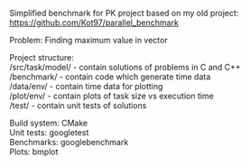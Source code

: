 Simplified benchmark for PK project based on my old project: https://github.com/Kot97/parallel_benchmark

Problem: Finding maximum value in vector  

Project structure:  
    /src/task/model/ - contain solutions of problems in C and C++  
    /benchmark/ - contain code which generate time data  
    /data/env/ - contain time data for plotting  
    /plot/env/ - contain plots of task size vs execution time  
    /test/ - contain unit tests of solutions  

Build system: CMake  
Unit tests: googletest  
Benchmarks: googlebenchmark  
Plots: bmplot

